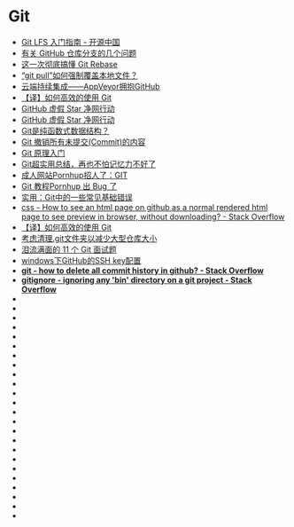 # Git

*   [Git LFS 入门指南 - 开源中国](https://www.oschina.net/translate/getting-started-with-git-lfs-tutorial)
*   [有关 GitHub 仓库分支的几个问题](https://www.infoq.cn/article/BPXfcfrCjbWkU6_cAEVo?utm_source=tuicool&utm_medium=referral)
*   [这一次彻底搞懂 Git Rebase](http://jartto.wang/2018/12/11/git-rebase/?utm_source=tuicool&utm_medium=referral)
*   [“git pull”如何强制覆盖本地文件？](https://vimsky.com/article/3679.html)
*   [云端持续集成——AppVeyor拥抱GitHub](https://www.cnblogs.com/henryzhu/p/contentious-integration-with-appveyor.html)
*   [【译】如何高效的使用 Git](http://www.cnblogs.com/crossoverJie/p/9602180.html)
*   [GitHub 虚假 Star 净网行动](http://yulingtianxia.com/blog/2018/09/16/Fuck-Fake-GitHub-Stars/?utm_source=tuicool&utm_medium=referral)
*   [GitHub 虚假 Star 净网行动](https://github.com/yulingtianxia/FuckFakeGitHubStars)
*   [Git是纯函数式数据结构？](https://mp.weixin.qq.com/s?__biz=MzAxOTc0NzExNg==&mid=2665514983&idx=1&sn=3f536f4b91679e5d2d8c32dcd3adba22&chksm=80d67fa4b7a1f6b24007dfca0cdce49f2ec81842392586c50f95784acf8181cc4a6284c74d81&mpshare=1&scene=23&srcid=0920JGp5sFLgfhfRfsFyU7Ts#rd)
*   [Git 撤销所有未提交(Commit)的内容](https://shockerli.net/post/git-undo-uncommit-content/?utm_source=tuicool&utm_medium=referral)
*   [Git 原理入门](http://www.ruanyifeng.com/blog/2018/10/git-internals.html)
*   [Git超实用总结，再也不怕记忆力不好了](https://studygolang.com/articles/15519?utm_source=tuicool&utm_medium=referral)
*   [成人网站Pornhup招人了：GIT](https://mp.weixin.qq.com/s?__biz=MzIzMDQyMjcxOA==&mid=2247486374&idx=1&sn=daa671147a84c1410daa016307840c5e&chksm=e8b2ea77dfc563619920746e568a238b5370f1763107896fa29e8c6cbcb9fce48a4e2ab0fcef&mpshare=1&scene=23&srcid=10299R3wnslFxjINbGCRBoB2#rd)
*   [Git 教程Pornhup 出 Bug 了](https://mp.weixin.qq.com/s?__biz=MzIzMDQyMjcxOA==&mid=2247486414&idx=1&sn=c5e029a96bc683e2cebf6231714200cb&chksm=e8b2ea1fdfc563096b5b328dc6868d860dd67d3cf780c3c1878aca388c9e0fd0f2a4abc15ab3&mpshare=1&scene=23&srcid=1031ud5i2bgxY9V0DkatQtuF#rd)
*   [实用：Git中的一些常见基础错误](https://zhuanlan.zhihu.com/p/48681802?utm_source=tuicool&utm_medium=referral)
*   [css - How to see an html page on github as a normal rendered html page to see preview in browser, without downloading? - Stack Overflow](https://stackoverflow.com/questions/8446218/how-to-see-an-html-page-on-github-as-a-normal-rendered-html-page-to-see-preview)
*   [【译】如何高效的使用 Git](https://crossoverjie.top/2018/09/07/translation/how-to-use-git-efficiently/)
*   [考虑清理.git文件夹以减少大型仓库大小](https://github.com/18F/C2/issues/439)
*   [泪流满面的 11 个 Git 面试题](https://mp.weixin.qq.com/s/ghF27N0XjgG0pw2XpGDCYA)
*   [windows下GitHub的SSH key配置](https://allanhao.com/2019/03/08/github-ssh/)
*   [**git - how to delete all commit history in github? - Stack Overflow**](https://stackoverflow.com/questions/13716658/how-to-delete-all-commit-history-in-github)
*   [**gitignore - ignoring any 'bin' directory on a git project - Stack Overflow**](https://stackoverflow.com/questions/1470572/ignoring-any-bin-directory-on-a-git-project)
*   []()
*   []()
*   []()
*   []()
*   []()
*   []()
*   []()
*   []()
*   []()
*   []()
*   []()
*   []()
*   []()
*   []()
*   []()
*   []()
*   []()
*   []()
*   []()
*   []()
*   []()
*   []()
*   []()
*   []()
